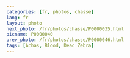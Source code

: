```yaml
---
categories: [fr, photos, chasse]
lang: fr
layout: photo
next_photo: /fr/photos/chasse/P0000035.html
picname: P0000040
prev_photo: /fr/photos/chasse/P0000046.html
tags: [Achas, Blood, Dead Zebra]
---
```

